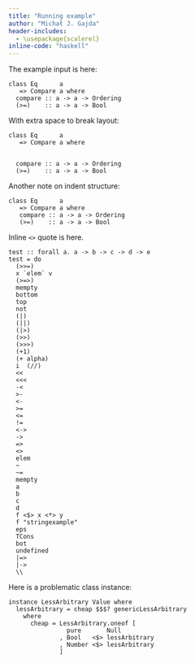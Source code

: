 ```yaml
---
title: "Running example"
author: "Michał J. Gajda"
header-includes:
  - \usepackage{scalerel}
inline-code: "haskell"
---
```


The example input is here:
```{.haskell}
class Eq      a
   => Compare a where
  compare :: a -> a -> Ordering
  (>=)    :: a -> a -> Bool
```

With extra space to break layout:

```{.haskell}
class Eq      a
   => Compare a where


  compare :: a -> a -> Ordering
  (>=)    :: a -> a -> Bool
```

Another note on indent structure:
```{.haskell}
class Eq      a
   => Compare a where
   compare :: a -> a -> Ordering
   (>=)    :: a -> a -> Bool
```

Inline `<>` quote is here.

```{.haskell}
test :: forall a. a -> b -> c -> d -> e
test = do
  (>>=)
  x `elem` v
  (>=>)
  mempty
  bottom
  top
  not
  (|)
  (||)
  (|>)
  (>>)
  (>>>)
  (+1)
  (+ alpha)
  i  (//)
  <<
  <<<
  -<
  >-
  <-
  >=
  <=
  !=
  <->
  ->
  =>
  <>
  elem
  ~
  ~=
  mempty
  a
  b
  c
  d
  f <$> x <*> y
  f "stringexample"
  eps
  TCons
  bot
  undefined
  |=>
  |->
  \\
```

Here is a problematic class instance:

```{.haskell}
instance LessArbitrary Value where
  lessArbitrary = cheap $$$? genericLessArbitrary
    where
      cheap = LessArbitrary.oneof [
                pure       Null
              , Bool   <$> lessArbitrary
              , Number <$> lessArbitrary
              ]
```
